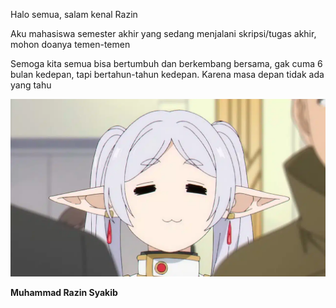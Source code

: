 Halo semua, salam kenal Razin

Aku mahasiswa semester akhir yang sedang menjalani skripsi/tugas akhir, mohon doanya temen-temen

Semoga kita semua bisa bertumbuh dan berkembang bersama, gak cuma 6 bulan kedepan, tapi bertahun-tahun kedepan. Karena masa depan tidak ada yang tahu

![1710948283887](image/README/1710948283887.png)

**Muhammad Razin Syakib**
